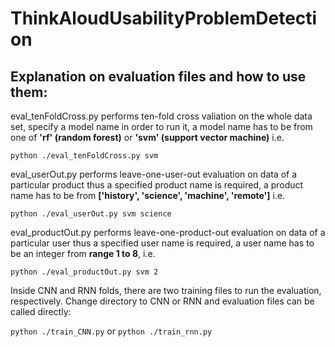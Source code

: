 # ThinkAloudUsabilityProblemDetection

## Explanation on evaluation files and how to use them:

eval_tenFoldCross.py performs ten-fold cross valiation on the whole data set, specify a model name in order to run it, a model name has to be from one of **'rf' (random forest)** or **'svm' (support vector machine)** i.e.

`python ./eval_tenFoldCross.py svm`

eval_userOut.py performs leave-one-user-out evaluation on data of a particular product thus a specified product name is required, a product name has to be from **['history', 'science', 'machine', 'remote']** i.e.

`python ./eval_userOut.py svm science`

eval_productOut.py performs leave-one-product-out evaluation on data of a particular user thus a specified user name is required, a user name has to be an integer from **range 1 to 8**, i.e.

`python ./eval_productOut.py svm 2`

Inside CNN and RNN folds, there are two training files to run the evaluation, respectively. Change directory to CNN or RNN and evaluation files can be called directly:

`python ./train_CNN.py` or
`python ./train_rnn.py`
